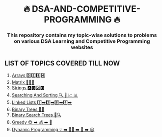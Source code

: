 <h1 align="center">🔥 DSA-AND-COMPETITIVE-PROGRAMMING 🔥</h1>
<h3 align="center">This repository contains my topic-wise solutions to problems on various DSA Learning and Competitive Programming websites</h3>

<h2>LIST OF TOPICS COVERED TILL NOW</h2>
<ol>
  <li>
    <a href="https://github.com/vijayjoshi16/DSA-AND-COMPETITIVE-PROGRAMMING/tree/master/00.Array">Arrays 5️⃣2️⃣8️⃣4️⃣</a>
  </li>
  <li>
    <a href="https://github.com/vijayjoshi16/DSA-AND-COMPETITIVE-PROGRAMMING/tree/master/01.Matrix">Matrix 🔢🔠🔡</a>
  </li>
  <li>
    <a href="https://github.com/vijayjoshi16/DSA-AND-COMPETITIVE-PROGRAMMING/tree/master/02.String">Strings 🅰️🅱️2️⃣🅾️</a>
  </li>
  <li>
    <a href="https://github.com/vijayjoshi16/DSA-AND-COMPETITIVE-PROGRAMMING/tree/master/03.SearchingAndSorting">Searching And Sorting 🔍 🔁 📈 📊</a>
  </li>
  <li>
    <a href="https://github.com/vijayjoshi16/DSA-AND-COMPETITIVE-PROGRAMMING/tree/master/04.LinkedList">Linked Lists 5️⃣➡️️2️⃣➡️8️⃣➡️4️⃣➡️</a>
  </li>
  <li>
    <a href="https://github.com/vijayjoshi16/DSA-AND-COMPETITIVE-PROGRAMMING/tree/master/05.BinaryTree">Binary Trees 🌲🌱</a>
  </li>
  <li>
    <a href="https://github.com/vijayjoshi16/DSA-AND-COMPETITIVE-PROGRAMMING/tree/master/06.BinarySearchTree">Binary Search Trees 🌲🔍</a>
  </li>
  <li>
    <a href="https://github.com/vijayjoshi16/DSA-AND-COMPETITIVE-PROGRAMMING/tree/master/07.Greedy">Greedy 😋 ➡️ 💰 ➡️ 🤑</a>
  </li>
  <li>
    <a href="https://github.com/vijayjoshi16/DSA-AND-COMPETITIVE-PROGRAMMING/tree/master/08.DynamicProgramming">Dynamic Programming 💡 ➡️ 👨‍💻 ➡️ 📝 ➡️ 😃</a>
  </li>
  

</ol>
